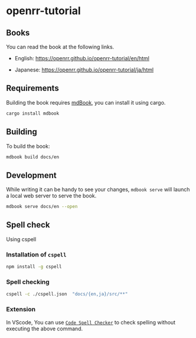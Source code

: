 # openrr-tutorial

## Books

You can read the book at the following links.

- English: https://openrr.github.io/openrr-tutorial/en/html

- Japanese: https://openrr.github.io/openrr-tutorial/ja/html

## Requirements

Building the book requires [mdBook](https://github.com/rust-lang/mdBook), you can install it using cargo.

```bash
cargo install mdbook
```

## Building

To build the book:

```bash
mdbook build docs/en
```

## Development

While writing it can be handy to see your changes, `mdbook serve` will launch a local web
server to serve the book.

```bash
mdbook serve docs/en --open
```

## Spell check

Using cspell

### Installation of `cspell`

```bash
npm install -g cspell
```

### Spell checking

```bash
cspell -c ./cspell.json  "docs/{en,ja}/src/**"
```

### Extension

In VScode, You can use [`Code Spell Checker`](https://marketplace.visualstudio.com/items?itemName=streetsidesoftware.code-spell-checker) to check spelling without executing the above command.
